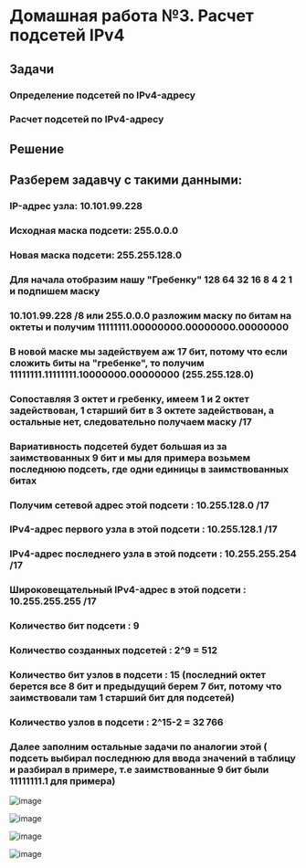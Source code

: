 # Домашная работа №3. Расчет подсетей IPv4 
## 	Задачи
### Определение подсетей по IPv4-адресу
### Расчет подсетей по IPv4-адресу

## Решение
## Разберем задавчу с такими данными:
### IP-адрес узла: 10.101.99.228
### Исходная маска подсети: 255.0.0.0
### Новая маска подсети: 255.255.128.0
### Для начала отобразим нашу "Гребенку" 128 64 32 16 8 4 2 1 и подпишем маску
### 10.101.99.228 /8 или 255.0.0.0 разложим маску по битам на октеты и получим 11111111.00000000.00000000.00000000
### В новой маске мы задействуем аж 17 бит, потому что если сложить биты на "гребенке", то получим 11111111.11111111.10000000.00000000 (255.255.128.0)
### Сопоставляя 3 октет и гребенку, имеем 1 и 2 октет задействован, 1 старший бит в 3 октете задействован, а остальные нет, следовательно получаем маску /17
### Вариативность подсетей будет большая из за заимствованных 9 бит и мы для примера возьмем последнюю подсеть, где одни единицы в заимствованных битах 

### Получим сетевой адрес этой подсети : 10.255.128.0 /17
### IPv4-адрес первого узла в этой подсети : 10.255.128.1 /17
### IPv4-адрес последнего узла в этой подсети : 10.255.255.254 /17
### Широковещательный IPv4-адрес в этой подсети : 10.255.255.255 /17

### Количество бит подсети : 9
### Количество созданных подсетей : 2^9 = 512
### Количество бит узлов в подсети : 15 (последний октет берется все 8 бит и предыдущий берем 7 бит, потому что заимствовали там 1 старший бит для подсетей)
### Количество узлов в подсети : 2^15-2 =  32 766 

### Далее заполним остальные задачи по аналогии этой ( подсеть выбирал последнюю для ввода значений в таблицу и разбирал в примере, т.е заимствованные 9 бит были 11111111.1 для примера)

![image](https://github.com/user-attachments/assets/ced26d5d-3269-4bbf-8ab7-98e854e20e33)

![image](https://github.com/user-attachments/assets/52bdb67f-1944-46b8-8785-a350b9d87ab8)

![image](https://github.com/user-attachments/assets/b3c5250d-38a3-4001-9e13-8521a8bfd3c0)

![image](https://github.com/user-attachments/assets/ad6a57aa-330f-4314-a100-34b2517d1da6)





